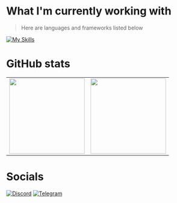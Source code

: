 # What I'm currently working with
> Here are languages and frameworks listed below

[![My Skills](https://skillicons.dev/icons?i=cs,dotnet,angular,bootstrap,mysql,mongodb,azure,selenium)](https://skillicons.dev)

# GitHub stats

<table cellpadding="0">
  <tr style="padding: 0">
    <!-- GitHub Stats Card -->  
    <td valign="top"><img height="200" src="https://github-readme-stats.vercel.app/api?username=qboww&count_private=true&show_icons=true&theme=dark&hide_border=true&custom_title=My%20GitHub%20Stats"/></td>
    <!-- GitHub Top Language Card -->
    <td valign="top"><img height="200" src="https://github-readme-stats.vercel.app/api/top-langs/?username=qboww&langs_count=6&layout=compact&theme=dark&hide_border=true&hide=HTML&custom_title=Top%20Languages"/></td>
  </tr>
</table>

# Socials

[![Discord](https://img.shields.io/badge/Discord-%235865F2.svg?style=for-the-badge&logo=discord&logoColor=white)](https://discordapp.com/users/yevhenko_)
[![Telegram](https://img.shields.io/badge/Telegram-2CA5E0?style=for-the-badge&logo=telegram&logoColor=white)](https://t.me/yevhenko)
